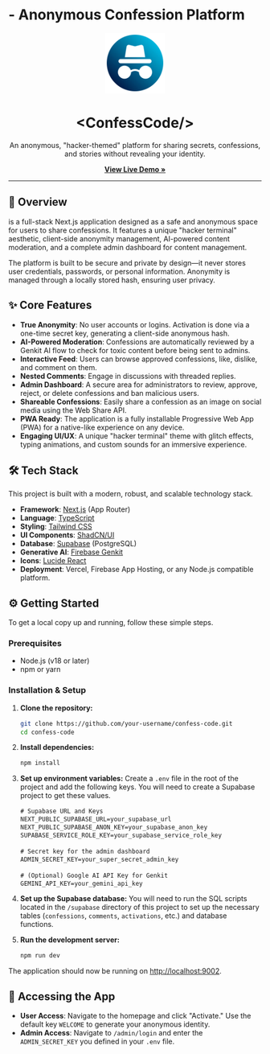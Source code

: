# <ConfessCode/> - Anonymous Confession Platform

<div align="center">
  <img src="public/icons/dp.png" alt="ConfessCode Logo" width="120px" />
  <h1 align="center">&lt;ConfessCode/&gt;</h1>
  <p align="center">
    An anonymous, "hacker-themed" platform for sharing secrets, confessions, and stories without revealing your identity.
  </p>
  <p align="center">
    <a href="https://concode.vercel.app/" target="_blank"><strong>View Live Demo »</strong></a>
  </p>
</div>

---

## 🚀 Overview

**<ConfessCode/>** is a full-stack Next.js application designed as a safe and anonymous space for users to share confessions. It features a unique "hacker terminal" aesthetic, client-side anonymity management, AI-powered content moderation, and a complete admin dashboard for content management.

The platform is built to be secure and private by design—it never stores user credentials, passwords, or personal information. Anonymity is managed through a locally stored hash, ensuring user privacy.

## ✨ Core Features

- **True Anonymity**: No user accounts or logins. Activation is done via a one-time secret key, generating a client-side anonymous hash.
- **AI-Powered Moderation**: Confessions are automatically reviewed by a Genkit AI flow to check for toxic content before being sent to admins.
- **Interactive Feed**: Users can browse approved confessions, like, dislike, and comment on them.
- **Nested Comments**: Engage in discussions with threaded replies.
- **Admin Dashboard**: A secure area for administrators to review, approve, reject, or delete confessions and ban malicious users.
- **Shareable Confessions**: Easily share a confession as an image on social media using the Web Share API.
- **PWA Ready**: The application is a fully installable Progressive Web App (PWA) for a native-like experience on any device.
- **Engaging UI/UX**: A unique "hacker terminal" theme with glitch effects, typing animations, and custom sounds for an immersive experience.

## 🛠️ Tech Stack

This project is built with a modern, robust, and scalable technology stack.

- **Framework**: [Next.js](https://nextjs.org/) (App Router)
- **Language**: [TypeScript](https://www.typescriptlang.org/)
- **Styling**: [Tailwind CSS](https://tailwindcss.com/)
- **UI Components**: [ShadCN/UI](https://ui.shadcn.com/)
- **Database**: [Supabase](https://supabase.io/) (PostgreSQL)
- **Generative AI**: [Firebase Genkit](https://firebase.google.com/docs/genkit)
- **Icons**: [Lucide React](https://lucide.dev/)
- **Deployment**: Vercel, Firebase App Hosting, or any Node.js compatible platform.

## ⚙️ Getting Started

To get a local copy up and running, follow these simple steps.

### Prerequisites

- Node.js (v18 or later)
- npm or yarn

### Installation & Setup

1.  **Clone the repository:**
    ```sh
    git clone https://github.com/your-username/confess-code.git
    cd confess-code
    ```

2.  **Install dependencies:**
    ```sh
    npm install
    ```

3.  **Set up environment variables:**
    Create a `.env` file in the root of the project and add the following keys. You will need to create a Supabase project to get these values.

    ```env
    # Supabase URL and Keys
    NEXT_PUBLIC_SUPABASE_URL=your_supabase_url
    NEXT_PUBLIC_SUPABASE_ANON_KEY=your_supabase_anon_key
    SUPABASE_SERVICE_ROLE_KEY=your_supabase_service_role_key

    # Secret key for the admin dashboard
    ADMIN_SECRET_KEY=your_super_secret_admin_key

    # (Optional) Google AI API Key for Genkit
    GEMINI_API_KEY=your_gemini_api_key
    ```

4.  **Set up the Supabase database:**
    You will need to run the SQL scripts located in the `/supabase` directory of this project to set up the necessary tables (`confessions`, `comments`, `activations`, etc.) and database functions.

5.  **Run the development server:**
    ```sh
    npm run dev
    ```

The application should now be running on [http://localhost:9002](http://localhost:9002).

## 🔑 Accessing the App

-   **User Access**: Navigate to the homepage and click "Activate." Use the default key `WELCOME` to generate your anonymous identity.
-   **Admin Access**: Navigate to `/admin/login` and enter the `ADMIN_SECRET_KEY` you defined in your `.env` file.
